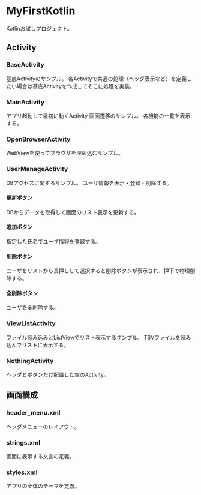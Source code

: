 # MyFirstKotlin
Kotlinお試しプロジェクト。

## Activity
### BaseActivity
基底Activityのサンプル。
各Activityで共通の処理（ヘッダ表示など）を定義したい場合は基底Activityを作成してそこに処理を実装。

### MainActivity
アプリ起動して最初に動くActivity
画面遷移のサンプル。
各機能の一覧を表示する。

### OpenBrowserActivity
WebViewを使ってブラウザを埋め込むサンプル。

### UserManageActivity
DBアクセスに関するサンプル。
ユーザ情報を表示・登録・削除する。

#### 更新ボタン
DBからデータを取得して画面のリスト表示を更新する。
#### 追加ボタン
指定した氏名でユーザ情報を登録する。
#### 削除ボタン
ユーザをリストから長押しして選択すると削除ボタンが表示され、押下で物理削除する。
#### 全削除ボタン
ユーザを全削除する。

### ViewListActivity
ファイル読み込みとListViewでリスト表示するサンプル。
TSVファイルを読み込んでリストに表示する。

### NothingActivity
ヘッダとボタンだけ配置した空のActivity。

## 画面構成
### header_menu.xml
ヘッダメニューのレイアウト。
### strings.xml
画面に表示する文言の定義。
### styles.xml
アプリの全体のテーマを定義。
### 
### 


